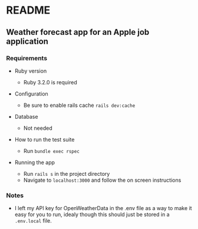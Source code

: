 # README

## Weather forecast app for an Apple job application


### Requirements
* Ruby version
  * Ruby 3.2.0 is required

* Configuration
  * Be sure to enable rails cache `rails dev:cache`

* Database
  * Not needed

* How to run the test suite
  * Run `bundle exec rspec`

* Running the app
  * Run `rails s` in the project directory
  * Navigate to `localhost:3000` and follow the on screen instructions


### Notes
- I left my API key for OpenWeatherData in the .env file as a way to make it easy for you to run, idealy though this should just be stored in a `.env.local` file.

